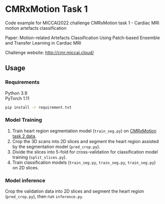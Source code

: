 # CMRxMotion Task 1
Code example for MICCAI2022 challenge CMRxMotion task 1 - Cardiac MRI motion artefacts classification


Paper: Motion-related Artefacts Classification Using Patch-based Ensemble and Transfer Learning in Cardiac MRI


Challenge website: http://cmr.miccai.cloud/

## Usage
### Requirements
Python 3.9 \
PyTorch 1.11
```bash
pip install -r requirement.txt
```
### Model Training
1. Train heart region segmentation model (`train_seg.py`) on <a href="[URL](https://www.synapse.org/#!Synapse:syn32407769/wiki/618236)">CMRxMotion task 2 data</a>.
2. Crop the 3D scans into 2D slices and segment the heart region assisted by the segmentation model (`pred_crop.py`).
3. Divide the slices into 5-fold for cross-validation for classification model training (`split_slices.py`).
4. Train classification models (`train_seg.py`, `train_seg.py`, `train_seg.py`) on 2D slices.
   
### Model inference
Crop the validation data into 2D slices and segment the heart region (`pred_crop.py`), then run `inference.py`.


